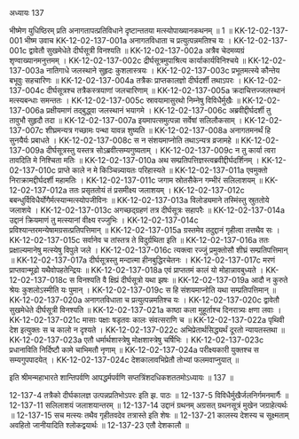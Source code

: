 अध्यायः 137

भीष्मेण युधिष्ठिरम् प्रति अनागतापत्प्रतिविधाने दृष्टान्ततया मत्स्योपाख्यानकथनम् ॥ 1 ॥
KK-12-02-137-001	भीष्म उवाच 
KK-12-02-137-001a	अनागतविधाता च प्रत्युत्पन्नमतिश्च यः ।
KK-12-02-137-001c	द्वावेतौ सुखमेधेते दीर्घसूत्री विनश्यति ॥
KK-12-02-137-002a	अत्रैव चेदमव्यग्रं शृण्वाख्यानमनुत्तमम् ।
KK-12-02-137-002c	द्रीर्घसूत्रमुपाश्रित्य कार्याकार्यविनिश्चये ॥
KK-12-02-137-003a	नातिगाधे जलस्थाने सुहृदः कुशलास्त्रयः ।
KK-12-02-137-003c	प्रभूतमत्स्ये कौन्तेय बभूवुः सहचारिणः ॥
KK-12-02-137-004a	तत्रैकः प्राप्तकालज्ञो दीर्घदर्शी तथाऽपरः ।
KK-12-02-137-004c	दीर्घसूत्रश्च तत्रैकस्त्रयाणां जलचारिणाम् ॥
KK-12-02-137-005a	क्रदाचित्तज्जलस्थानं मत्स्यबन्धाः समन्ततः ।
KK-12-02-137-005c	स्रावयामासुरथो निम्नेषु विविधैर्मुखैः ॥
KK-12-02-137-006a	प्रक्षीयमाणं तद्बुद्ध्वा जलस्थानं भयागमे ।
KK-12-02-137-006c	अब्रवीद्दीर्घदर्शी तु तावुभौ सुहृदौ तदा ॥
KK-12-02-137-007a	इयमापत्समुत्पन्ना सर्वेषां सलिलौकसाम् ।
KK-12-02-137-007c	शीघ्रमन्यत्र गच्छामः पन्था यावन्न शुष्यति ॥
KK-12-02-137-008a	अनागतमनर्थं हि सुनयैर्यः प्रबाधते ।
KK-12-02-137-008c	स न संशयमाप्नोति तथाऽन्यत्र व्रजामहे ॥
KK-12-02-137-009a	दीर्घसूत्रस्तु यस्तत्र सोऽब्रवीत्सम्यगुष्यताम् ।
KK-12-02-137-009c	न तु कार्या त्वरा तावदिति मे निश्चिता मतिः ॥
KK-12-02-137-010a	अथ सम्प्रतिपत्तिज्ञस्त्वब्रवीद्दीर्घदर्शिनम् ।
KK-12-02-137-010c	प्राप्ते काले न मे किञ्चिन्न्यायतः परिहास्यते ॥
KK-12-02-137-011a	एवमुक्तो निराक्रामद्दीर्घदर्शी महामतिः ।
KK-12-02-137-011c	जगाम स्रोतसैकेन गम्भीरं सलिलाशयम् ॥
KK-12-02-137-012a	ततः प्रसृततोयं तं प्रसमीक्ष्य जलाशयम् ।
KK-12-02-137-012c	बबन्धुर्विविधैर्योगैर्मत्स्यान्मत्स्योपजीविनः ॥
KK-12-02-137-013a	विलोड्यमाने तस्मिंस्तु स्रुततोये जलाशये ।
KK-12-02-137-013c	अगच्छद्ग्रहणं तत्र दीर्घसूत्रः सहापरैः ॥
KK-12-02-137-014a	उद्दानं क्रियमाणं तु मत्स्यानां वीक्ष्य रज्जुभिः ।
KK-12-02-137-014c	प्रविश्यान्तरमन्येषामग्रसत्प्रतिपत्तिमान् ॥
KK-12-02-137-015a	ग्रस्तमेव तदुद्दानं गृहीत्वा तत्तथैव सः ।
KK-12-02-137-015c	सर्वानेव च तांस्तत्र ते विदुर्ग्रथिता इति ॥
KK-12-02-137-016a	ततः प्रक्षाल्यमानेषु मत्स्येषु विपुले जले ।
KK-12-02-137-016c	त्यक्त्वा रज्जुं प्रमुक्तोसौ शीघ्रं सम्प्रतिपत्तिमान् ॥
KK-12-02-137-017a	दीर्घसूत्रस्तु मन्दात्मा हीनबुद्धिरचेतनः ।
KK-12-02-137-017c	मरणं प्राप्तवान्मूढो यथैवोपहतेन्द्रियः ॥
KK-12-02-137-018a	एवं प्राप्ततमं कालं यो मोहान्नावबुध्यते ।
KK-12-02-137-018c	स विनश्यति वै क्षिप्रं दीर्घसूत्रो यथा झषः ॥
KK-12-02-137-019a	आदौ न कुरुते श्रेयः कुशलोऽस्मीति यः पुमान् ।
KK-12-02-137-019c	स हि संशयमाप्नोति यथा सम्प्रतिपत्तिमान् ॥
KK-12-02-137-020a	अनागतविधाता च प्रत्युत्पन्नमतिश्च यः ।
KK-12-02-137-020c	द्वावेतौ सुखमेधेते दीर्घसूत्री विनश्यति ॥
KK-12-02-137-021a	काष्ठा कला मुहूर्ताश्च दिनरात्र्यः क्षणा लवाः ।
KK-12-02-137-021c	मासाः पक्षाः षडृतवः कालः संवत्सराणि च ॥
KK-12-02-137-022a	पृथिवी देश इत्युक्तः स च कालो न दृश्यते ।
KK-12-02-137-022c	अभिप्रेतार्थसिद्ध्यर्थं दूरतो न्यायतस्तथा ॥
KK-12-02-137-023a	एतौ धर्मार्थशास्त्रेषु मोक्षशास्त्रेषु चर्षिभिः ।
KK-12-02-137-023c	प्रधानाविति निर्दिष्टौ कामे चाभिमतौ नृणाम् ॥
KK-12-02-137-024a	परीक्ष्यकारी युक्तश्च स सम्यगुपपादयेत् ।
KK-12-02-137-024c	देशकालावभिप्रेतौ तोभ्यां फलमवाप्नुयात् ॥ 

इति श्रीमन्महाभारते शान्तिपर्वणि आपद्धर्मपर्वणि सप्तत्रिंशदधिकशततमोऽध्यायः ॥ 137 ॥

12-137-4 तत्रैको दीर्घकालज्ञ उत्पन्नप्रतिभोऽपरः इति झ. पाठः ॥ 12-137-5 विविधैर्मुखैर्जलनिर्गमनमार्गैः ॥ 12-137-11 सलिलाशयं जलाशयान्तरम् ॥ 12-137-14 उद्दानं ग्रथनम् अग्रसत् ग्रथनसूत्रं मुखेन जग्राहेत्यर्थः ॥ 12-137-15 सच मत्स्यः तथैव गृहीतवदेव तत्रास्ते इति शेषः ॥ 12-137-21 कालस्य देशस्य च सूक्ष्मताम् अवहितो जानीयादिति श्लोकद्वयार्थः ॥ 12-137-23 एतौ देशकालौ ॥
